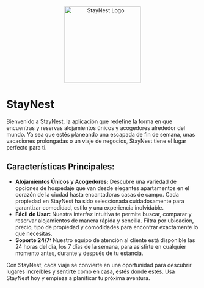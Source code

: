 <div style="text-align: center;">
  <img src="https://github.com/user-attachments/assets/2b8b23fa-c772-4878-a0c8-bde1bfbf561e" alt="StayNest Logo" style="width: 200px; height: auto;">
</div>
<h1>StayNest</h1>
<p>
Bienvenido a StayNest, la aplicación que redefine la forma en que encuentras y reservas alojamientos únicos y acogedores alrededor del mundo. Ya sea que estés planeando una escapada de fin de semana, unas vacaciones prolongadas o un viaje de negocios, StayNest tiene el lugar perfecto para ti.
</p>

<h2>Características Principales:</h2>
<ul>
  <li><strong>Alojamientos Únicos y Acogedores:</strong> Descubre una variedad de opciones de hospedaje que van desde elegantes apartamentos en el corazón de la ciudad hasta encantadoras casas de campo. Cada propiedad en StayNest ha sido seleccionada cuidadosamente para garantizar comodidad, estilo y una experiencia inolvidable.</li>
  <li><strong>Fácil de Usar:</strong> Nuestra interfaz intuitiva te permite buscar, comparar y reservar alojamientos de manera rápida y sencilla. Filtra por ubicación, precio, tipo de propiedad y comodidades para encontrar exactamente lo que necesitas.</li>
  <li><strong>Soporte 24/7:</strong> Nuestro equipo de atención al cliente está disponible las 24 horas del día, los 7 días de la semana, para asistirte en cualquier momento antes, durante y después de tu estancia.</li>
</ul>

<p>
  Con StayNest, cada viaje se convierte en una oportunidad para descubrir lugares increíbles y sentirte como en casa, estés donde estés. Usa StayNest hoy y empieza a planificar tu próxima aventura.
</p>
